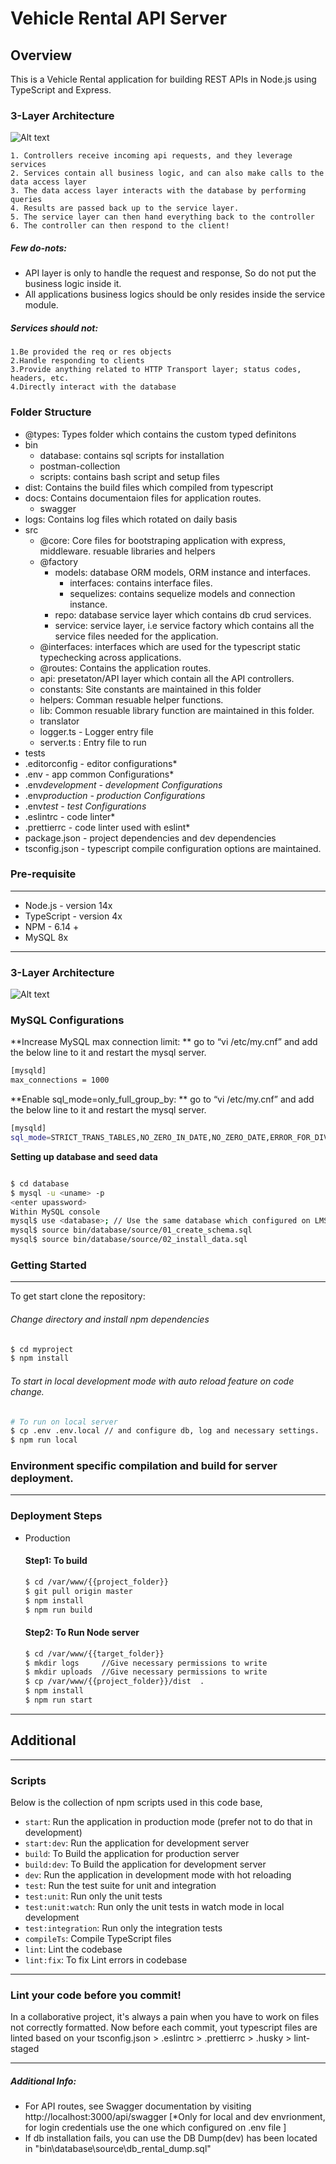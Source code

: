 # Vehicle Rental API Server

## Overview

This is a Vehicle Rental application for building REST APIs in Node.js using TypeScript and Express.

### 3-Layer Architecture

![Alt text](/bin/images/3-layer.png?raw=true '3-Layer')

    1. Controllers receive incoming api requests, and they leverage services
    2. Services contain all business logic, and can also make calls to the data access layer
    3. The data access layer interacts with the database by performing queries
    4. Results are passed back up to the service layer.
    5. The service layer can then hand everything back to the controller
    6. The controller can then respond to the client!

##### Few do-nots:

-   API layer is only to handle the request and response, So do not put the business logic inside it.
-   All applications business logics should be only resides inside the service module.

##### Services should not:

    1.Be provided the req or res objects
    2.Handle responding to clients
    3.Provide anything related to HTTP Transport layer; status codes, headers, etc.
    4.Directly interact with the database

### Folder Structure

-   @types: Types folder which contains the custom typed definitons
-   bin
    -   database: contains sql scripts for installation
    -   postman-collection
    -   scripts: contains bash script and setup files
-   dist: Contains the build files which compiled from typescript
-   docs: Contains documentaion files for application routes.
    -   swagger
-   logs: Contains log files which rotated on daily basis
-   src
    -   @core: Core files for bootstraping application with express, middleware. resuable libraries and helpers
    -   @factory
        -   models: database ORM models, ORM instance and interfaces.
            -   interfaces: contains interface files.
            -   sequelizes: contains sequelize models and connection instance.
        -   repo: database service layer which contains db crud services.
        -   service: service layer, i.e service factory which contains all the service files needed for the application.
    -   @interfaces: interfaces which are used for the typescript static typechecking across applications.
    -   @routes: Contains the application routes.
    -   api: presetaton/API layer which contain all the API controllers.
    -   constants: Site constants are maintained in this folder
    -   helpers: Comman resuable helper functions.
    -   lib: Common resuable library function are maintained in this folder.
    -   translator
    -   logger.ts - Logger entry file
    -   server.ts : Entry file to run
-   tests
-   .editorconfig - editor configurations\*
-   .env - app common Configurations\*
-   .env*development - development Configurations*
-   .env*production - production Configurations*
-   .env*test - test Configurations*
-   .eslintrc - code linter\*
-   .prettierrc - code linter used with eslint\*
-   package.json - project dependencies and dev dependencies
-   tsconfig.json - typescript compile configuration options are maintained.

### Pre-requisite

---

-   Node.js - version 14x
-   TypeScript - version 4x
-   NPM - 6.14 +
-   MySQL 8x

---

### 3-Layer Architecture

![Alt text](/bin/images/er-diagram.png?raw=true 'er-diagram')

### MySQL Configurations

**Increase MySQL max connection limit: **
go to “vi /etc/my.cnf” and add the below line to it and restart the mysql server.

```sh
[mysqld]
max_connections = 1000
```

**Enable sql_mode=only_full_group_by: **
go to “vi /etc/my.cnf” and add the below line to it and restart the mysql server.

```sh
[mysqld]
sql_mode=STRICT_TRANS_TABLES,NO_ZERO_IN_DATE,NO_ZERO_DATE,ERROR_FOR_DIVISION_BY_ZERO,NO_ENGINE_SUBSTITUTION
```

**Setting up database and seed data**

```sh

$ cd database
$ mysql -u <uname> -p
<enter upassword>
Within MySQL console
mysql$ use <database>; // Use the same database which configured on LMS
mysql$ source bin/database/source/01_create_schema.sql
mysql$ source bin/database/source/02_install_data.sql
```

### Getting Started

---

To get start clone the repository:

###### Change directory and install npm dependencies

```sh
$ cd myproject
$ npm install
```

###### To start in local development mode with auto reload feature on code change.

```sh
# To run on local server
$ cp .env .env.local // and configure db, log and necessary settings.
$ npm run local
```

### Environment specific compilation and build for server deployment.

---

### Deployment Steps

-   Production

    #### Step1: To build

    ```sh
    $ cd /var/www/{{project_folder}}
    $ git pull origin master
    $ npm install
    $ npm run build
    ```

    #### Step2: To Run Node server

    ```sh
    $ cd /var/www/{{target_folder}}
    $ mkdir logs     //Give necessary permissions to write
    $ mkdir uploads  //Give necessary permissions to write
    $ cp /var/www/{{project_folder}}/dist  .
    $ npm install
    $ npm run start
    ```

---

## Additional

---

### Scripts

Below is the collection of npm scripts used in this code base,

-   `start`: Run the application in production mode (prefer not to do that in development)
-   `start:dev`: Run the application for development server
-   `build`: To Build the application for production server
-   `build:dev`: To Build the application for development server
-   `dev`: Run the application in development mode with hot reloading
-   `test`: Run the test suite for unit and integration
-   `test:unit`: Run only the unit tests
-   `test:unit:watch`: Run only the unit tests in watch mode in local development
-   `test:integration`: Run only the integration tests
-   `compileTs`: Compile TypeScript files
-   `lint`: Lint the codebase
-   `lint:fix`: To fix Lint errors in codebase

---

### Lint your code before you commit!

In a collaborative project, it's always a pain when you have to work on files not correctly formatted. Now before each commit, yout typescript files are linted based on your tsconfig.json > .eslintrc > .prettierrc > .husky > lint-staged

---

##### Additional Info:

-   For API routes, see Swagger documentation by visiting http://localhost:3000/api/swagger [*Only for local and dev envrionment, for login credentials use the one which configured on .env file ]
-   If db installation fails, you can use the DB Dump(dev) has been located in "bin\database\source\db_rental_dump.sql"
